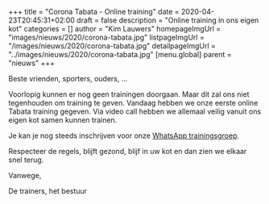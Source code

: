 +++
title = "Corona Tabata - Online training"
date = 2020-04-23T20:45:31+02:00
draft = false
description = "Online training in ons eigen kot"
categories = []
author = "Kim Lauwers"
homepageImgUrl = "images/nieuws/2020/corona-tabata.jpg"
listpageImgUrl = "/images/nieuws/2020/corona-tabata.jpg"
detailpageImgUrl = "../images/nieuws/2020/corona-tabata.jpg"
[menu.global]
    parent = "nieuws"
+++

Beste vrienden, sporters, ouders, ...
 
Voorlopig kunnen er nog geen trainingen doorgaan.
Maar dit zal ons niet tegenhouden om training te geven. Vandaag hebben we onze eerste online Tabata training gegeven.
Via video call hebben we allemaal veilig vanuit ons eigen kot samen kunnen trainen.

Je kan je nog steeds inschrijven voor onze [WhatsApp trainingsgroep](https://www.jujitsukeerbergen.be/nieuws/2020/04/16/corona-april---geen-training/).



Respecteer de regels, blijft gezond, blijf in uw kot en dan zien we elkaar snel terug.


Vanwege,

De trainers, het bestuur